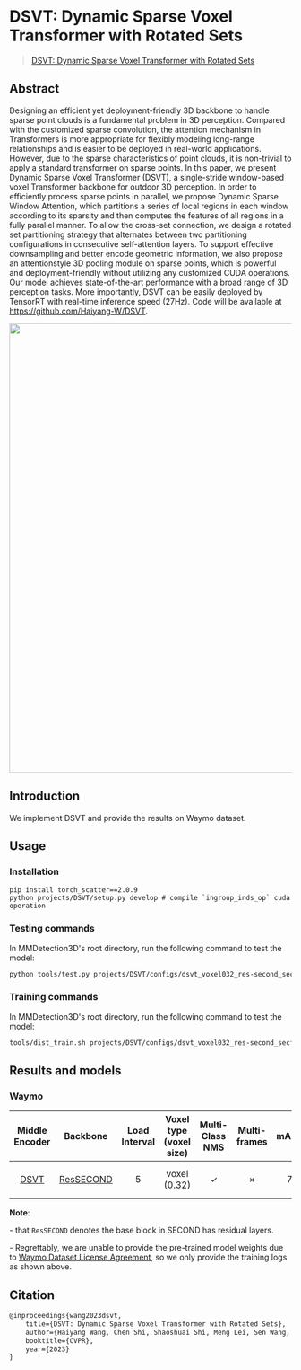 # DSVT: Dynamic Sparse Voxel Transformer with Rotated Sets

> [DSVT: Dynamic Sparse Voxel Transformer with Rotated Sets](https://arxiv.org/abs/2301.06051)

<!-- [ALGORITHM] -->

## Abstract

Designing an efficient yet deployment-friendly 3D backbone to handle sparse point clouds is a fundamental problem
in 3D perception. Compared with the customized sparse
convolution, the attention mechanism in Transformers is
more appropriate for flexibly modeling long-range relationships and is easier to be deployed in real-world applications.
However, due to the sparse characteristics of point clouds,
it is non-trivial to apply a standard transformer on sparse
points. In this paper, we present Dynamic Sparse Voxel
Transformer (DSVT), a single-stride window-based voxel
Transformer backbone for outdoor 3D perception. In order
to efficiently process sparse points in parallel, we propose
Dynamic Sparse Window Attention, which partitions a series
of local regions in each window according to its sparsity
and then computes the features of all regions in a fully parallel manner. To allow the cross-set connection, we design
a rotated set partitioning strategy that alternates between
two partitioning configurations in consecutive self-attention
layers. To support effective downsampling and better encode geometric information, we also propose an attentionstyle 3D pooling module on sparse points, which is powerful
and deployment-friendly without utilizing any customized
CUDA operations. Our model achieves state-of-the-art performance with a broad range of 3D perception tasks. More
importantly, DSVT can be easily deployed by TensorRT with
real-time inference speed (27Hz). Code will be available at
https://github.com/Haiyang-W/DSVT.

<div align=center>
<img src="https://github-production-user-asset-6210df.s3.amazonaws.com/34888372/245692705-e61be20c-2a7d-4ab9-85e3-b36f662c1bdf.png" width="800"/>
</div>

## Introduction

We implement DSVT and provide the results on Waymo dataset.

## Usage

<!-- For a typical model, this section should contain the commands for training and testing. You are also suggested to dump your environment specification to env.yml by `conda env export > env.yml`. -->

### Installation

```shell
pip install torch_scatter==2.0.9
python projects/DSVT/setup.py develop # compile `ingroup_inds_op` cuda operation
```

### Testing commands

In MMDetection3D's root directory, run the following command to test the model:

```bash
python tools/test.py projects/DSVT/configs/dsvt_voxel032_res-second_secfpn_8xb1-cyclic-12e_waymoD5-3d-3class.py ${CHECKPOINT_PATH}
```

### Training commands

In MMDetection3D's root directory, run the following command to test the model:

```bash
tools/dist_train.sh projects/DSVT/configs/dsvt_voxel032_res-second_secfpn_8xb1-cyclic-12e_waymoD5-3d-3class.py 8 --sync_bn torch
```

## Results and models

### Waymo

|                                     Middle Encoder                                     |                                          Backbone                                           | Load Interval | Voxel type (voxel size) | Multi-Class NMS | Multi-frames | mAP@L1 | mAPH@L1 | mAP@L2 | **mAPH@L2** |                                                                             Download                                                                             |
| :------------------------------------------------------------------------------------: | :-----------------------------------------------------------------------------------------: | :-----------: | :---------------------: | :-------------: | :----------: | :----: | :-----: | :----: | :---------: | :--------------------------------------------------------------------------------------------------------------------------------------------------------------: |
| [DSVT](./configs/dsvt_voxel032_res-second_secfpn_8xb1-cyclic-12e_waymoD5-3d-3class.py) | [ResSECOND](./configs/dsvt_voxel032_res-second_secfpn_8xb1-cyclic-12e_waymoD5-3d-3class.py) |       5       |      voxel (0.32)       |        ✓        |      ×       |  75.5  |  72.4   |  69.2  |    66.3     | \[log\](\<https://download.openmmlab.com/mmdetection3d/v1.1.0_models/dsvt/dsvt_voxel032_res-second_secfpn_8xb1-cyclic-12e_waymoD5-3d-3class_20230917_102130.log) |

**Note**:

\-  that `ResSECOND` denotes the base block in SECOND has residual layers.

\- Regrettably, we are unable to provide the pre-trained model weights due to [Waymo Dataset License Agreement](https://waymo.com/open/terms/), so we only provide the training logs as shown above.

## Citation

```latex
@inproceedings{wang2023dsvt,
    title={DSVT: Dynamic Sparse Voxel Transformer with Rotated Sets},
    author={Haiyang Wang, Chen Shi, Shaoshuai Shi, Meng Lei, Sen Wang, Di He, Bernt Schiele and Liwei Wang},
    booktitle={CVPR},
    year={2023}
}
```
